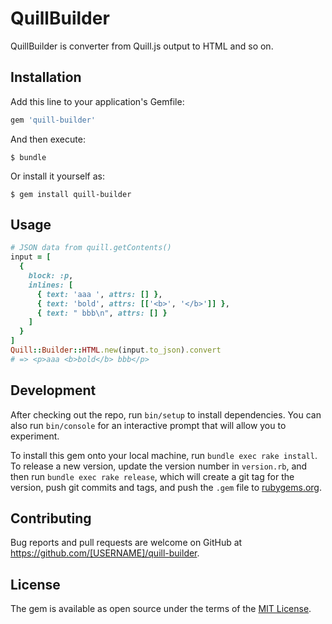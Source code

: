 # QuillBuilder

QuillBuilder is converter from Quill.js output to HTML and so on.

## Installation

Add this line to your application's Gemfile:

```ruby
gem 'quill-builder'
```

And then execute:

    $ bundle

Or install it yourself as:

    $ gem install quill-builder

## Usage

```ruby
# JSON data from quill.getContents()
input = [
  {
    block: :p,
    inlines: [
      { text: 'aaa ', attrs: [] },
      { text: 'bold', attrs: [['<b>', '</b>']] },
      { text: " bbb\n", attrs: [] }
    ]
  }
]
Quill::Builder::HTML.new(input.to_json).convert
# => <p>aaa <b>bold</b> bbb</p>
```

## Development

After checking out the repo, run `bin/setup` to install dependencies. You can also run `bin/console` for an interactive prompt that will allow you to experiment.

To install this gem onto your local machine, run `bundle exec rake install`. To release a new version, update the version number in `version.rb`, and then run `bundle exec rake release`, which will create a git tag for the version, push git commits and tags, and push the `.gem` file to [rubygems.org](https://rubygems.org).

## Contributing

Bug reports and pull requests are welcome on GitHub at https://github.com/[USERNAME]/quill-builder.

## License

The gem is available as open source under the terms of the [MIT License](http://opensource.org/licenses/MIT).

